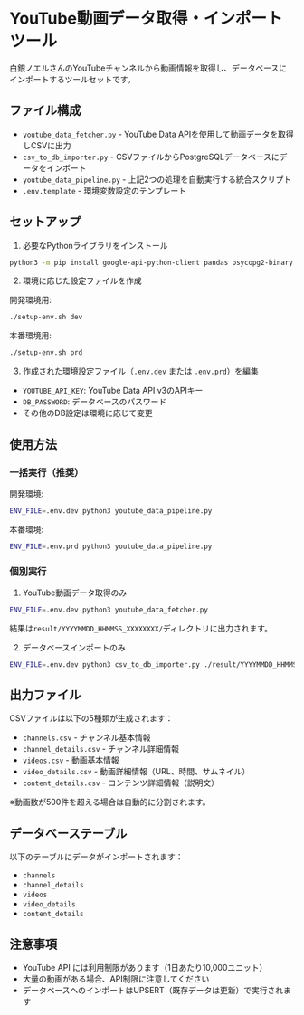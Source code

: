 # YouTube動画データ取得・インポートツール

白銀ノエルさんのYouTubeチャンネルから動画情報を取得し、データベースにインポートするツールセットです。

## ファイル構成

- `youtube_data_fetcher.py` - YouTube Data APIを使用して動画データを取得しCSVに出力
- `csv_to_db_importer.py` - CSVファイルからPostgreSQLデータベースにデータをインポート
- `youtube_data_pipeline.py` - 上記2つの処理を自動実行する統合スクリプト
- `.env.template` - 環境変数設定のテンプレート

## セットアップ

1. 必要なPythonライブラリをインストール
```bash
python3 -m pip install google-api-python-client pandas psycopg2-binary python-dotenv
```

2. 環境に応じた設定ファイルを作成

開発環境用:
```bash
./setup-env.sh dev
```

本番環境用:
```bash
./setup-env.sh prd
```

3. 作成された環境設定ファイル（`.env.dev` または `.env.prd`）を編集
- `YOUTUBE_API_KEY`: YouTube Data API v3のAPIキー
- `DB_PASSWORD`: データベースのパスワード
- その他のDB設定は環境に応じて変更

## 使用方法

### 一括実行（推奨）

開発環境:
```bash
ENV_FILE=.env.dev python3 youtube_data_pipeline.py
```

本番環境:
```bash
ENV_FILE=.env.prd python3 youtube_data_pipeline.py
```

### 個別実行

1. YouTube動画データ取得のみ
```bash
ENV_FILE=.env.dev python3 youtube_data_fetcher.py
```
結果は`result/YYYYMMDD_HHMMSS_XXXXXXXX/`ディレクトリに出力されます。

2. データベースインポートのみ
```bash
ENV_FILE=.env.dev python3 csv_to_db_importer.py ./result/YYYYMMDD_HHMMSS_XXXXXXXX
```

## 出力ファイル

CSVファイルは以下の5種類が生成されます：
- `channels.csv` - チャンネル基本情報
- `channel_details.csv` - チャンネル詳細情報
- `videos.csv` - 動画基本情報
- `video_details.csv` - 動画詳細情報（URL、時間、サムネイル）
- `content_details.csv` - コンテンツ詳細情報（説明文）

※動画数が500件を超える場合は自動的に分割されます。

## データベーステーブル

以下のテーブルにデータがインポートされます：
- `channels`
- `channel_details`
- `videos`
- `video_details`
- `content_details`

## 注意事項

- YouTube API には利用制限があります（1日あたり10,000ユニット）
- 大量の動画がある場合、API制限に注意してください
- データベースへのインポートはUPSERT（既存データは更新）で実行されます
